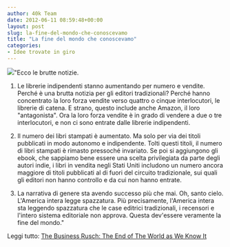 ```yaml
---
author: 40k Team
date: 2012-06-11 08:59:48+00:00
layout: post
slug: la-fine-del-mondo-che-conoscevamo
title: "La fine del mondo che conoscevamo"
categories:
- Idee trovate in giro
---
```


![](http://40k.it/wp-content/uploads/2012/06/Business-Rusch-logo-web.jpeg)"Ecco le brutte notizie.

1. Le librerie indipendenti stanno aumentando per numero e vendite. Perché è una brutta notizia per gli editori tradizionali? Perché hanno concentrato la loro forza vendite verso quattro o cinque interlocutori, le librerie di catena. E strano, questo include anche Amazon, il loro "antagonista". Ora la loro forza vendite è in grado di vendere a due o tre interlocutori, e non ci sono entrate dalle librerie indipendenti.

2. Il numero dei libri stampati è aumentato. Ma solo per via dei titoli pubblicati in modo autonomo e indipendente. Tolti questi titoli, il numero di libri stampati è rimasto pressoché invariato. Se poi si aggiungono gli ebook, che sappiamo bene essere una scelta privilegiata da parte degli autori indie, i libri in vendita negli Stati Uniti includono un numero ancora maggiore di titoli pubblicati al di fuori del circuito tradizionale, sui quali gli editori non hanno controllo e da cui non hanno entrate.

3. La narrativa di genere sta avendo successo più che mai. Oh, santo cielo. L'America intera legge spazzatura. Più precisamente, l'America intera sta leggendo spazzatura che le case editrici tradizionali, i recensori e l'intero sistema editoriale non approva. Questa dev'essere veramente la fine del mondo."

Leggi tutto: [The Business Rusch: The End of The World as We Know It](http://kriswrites.com/2012/06/06/the-business-rusch-the-end-of-the-world-as-we-know-it/)
